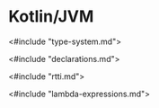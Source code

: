 # Kotlin/JVM

<#include "type-system.md">

<#include "declarations.md">

<#include "rtti.md">

<#include "lambda-expressions.md">
